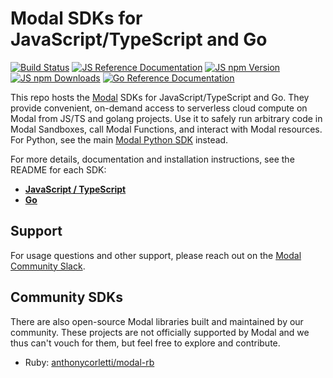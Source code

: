 # Modal SDKs for JavaScript/TypeScript and Go

[![Build Status](https://github.com/modal-labs/libmodal/actions/workflows/ci.yaml/badge.svg?branch=main)](https://github.com/modal-labs/libmodal/actions?query=branch%3Amain)
[![JS Reference Documentation](https://img.shields.io/static/v1?message=reference&logo=javascript&labelColor=5c5c5c&color=1182c3&logoColor=white&label=%20)](https://modal-labs.github.io/libmodal/)
[![JS npm Version](https://img.shields.io/npm/v/modal.svg)](https://www.npmjs.org/package/modal)
[![JS npm Downloads](https://img.shields.io/npm/dm/modal.svg)](https://www.npmjs.com/package/modal)
[![Go Reference Documentation](https://pkg.go.dev/badge/github.com/modal-labs/libmodal/modal-go)](https://pkg.go.dev/github.com/modal-labs/libmodal/modal-go)

This repo hosts the [Modal](https://modal.com) SDKs for JavaScript/TypeScript and Go. They provide convenient, on-demand access to serverless cloud compute on Modal from JS/TS and golang projects. Use it to safely run arbitrary code in Modal Sandboxes, call Modal Functions, and interact with Modal resources. For Python, see the main [Modal Python SDK](https://github.com/modal-labs/modal-client) instead.

For more details, documentation and installation instructions, see the README for each SDK:
- **[JavaScript / TypeScript](./modal-js/README.md)**
- **[Go](./modal-go/README.md)**

## Support

For usage questions and other support, please reach out on the [Modal Community Slack](https://modal.com/slack).

## Community SDKs

There are also open-source Modal libraries built and maintained by our community. These projects are not officially supported by Modal and we thus can't vouch for them, but feel free to explore and contribute.

- Ruby: [anthonycorletti/modal-rb](https://github.com/anthonycorletti/modal-rb)
